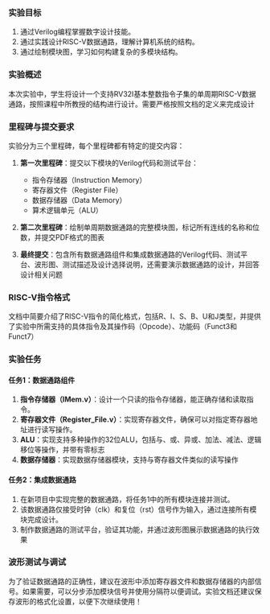 ### 实验目标
1. 通过Verilog编程掌握数字设计技能。
2. 通过实践设计RISC-V数据通路，理解计算机系统的结构。
3. 通过绘制模块图，学习如何构建复杂的多模块结构。

### 实验概述
本次实验中，学生将设计一个支持RV32I基本整数指令子集的单周期RISC-V数据通路，按照课程中所教授的结构进行设计。需要严格按照文档的定义来完成设计

### 里程碑与提交要求
实验分为三个里程碑，每个里程碑都有特定的提交内容：

1. **第一次里程碑**：提交以下模块的Verilog代码和测试平台：
   - 指令存储器（Instruction Memory）
   - 寄存器文件（Register File）
   - 数据存储器（Data Memory）
   - 算术逻辑单元（ALU）
   
2. **第二次里程碑**：绘制单周期数据通路的完整模块图，标记所有连线的名称和位数，并提交PDF格式的图表

3. **最终提交**：包含所有数据通路组件和集成数据通路的Verilog代码、测试平台、波形图、测试描述及设计选择说明，还需要演示数据通路的设计，并回答设计相关问题

### RISC-V指令格式
文档中简要介绍了RISC-V指令的简化格式，包括R、I、S、B、U和J类型，并提供了实验中所需支持的具体指令及其操作码（Opcode）、功能码（Funct3和Funct7）

### 实验任务
#### 任务1：数据通路组件
1. **指令存储器（IMem.v）**：设计一个只读的指令存储器，能正确存储和读取指令。
2. **寄存器文件（Register_File.v）**：实现寄存器文件，确保可以对指定寄存器地址进行读写操作。
3. **ALU**：实现支持多种操作的32位ALU，包括与、或、异或、加法、减法、逻辑移位等操作，并带有零标志
4. **数据存储器**：实现数据存储器模块，支持与寄存器文件类似的读写操作

#### 任务2：集成数据通路
1. 在新项目中实现完整的数据通路，将任务1中的所有模块连接并测试。
2. 该数据通路仅接受时钟（clk）和复位（rst）信号作为输入，通过连接所有模块完成设计。
3. 制作数据通路的测试平台，验证其功能，并通过波形图展示数据通路的执行效果

### 波形测试与调试
为了验证数据通路的正确性，建议在波形中添加寄存器文件和数据存储器的内部信号。如果需要，可以分步添加模块信号并使用分隔符以便调试。实验文档还建议保存波形的格式化设置，以便下次继续使用！
